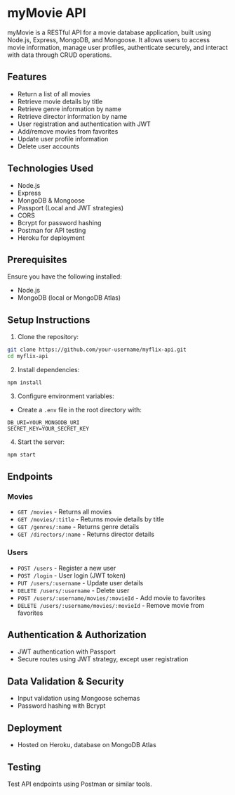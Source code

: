# myMovie API

myMovie is a RESTful API for a movie database application, built using Node.js, Express, MongoDB, and Mongoose. It allows users to access movie information, manage user profiles, authenticate securely, and interact with data through CRUD operations.

## Features
- Return a list of all movies
- Retrieve movie details by title
- Retrieve genre information by name
- Retrieve director information by name
- User registration and authentication with JWT
- Add/remove movies from favorites
- Update user profile information
- Delete user accounts

## Technologies Used
- Node.js
- Express
- MongoDB & Mongoose
- Passport (Local and JWT strategies)
- CORS
- Bcrypt for password hashing
- Postman for API testing
- Heroku for deployment

## Prerequisites
Ensure you have the following installed:
- Node.js
- MongoDB (local or MongoDB Atlas)

## Setup Instructions
1. Clone the repository:
```bash
git clone https://github.com/your-username/myflix-api.git
cd myflix-api
```

2. Install dependencies:
```bash
npm install
```

3. Configure environment variables:
- Create a `.env` file in the root directory with:
```
DB_URI=YOUR_MONGODB_URI
SECRET_KEY=YOUR_SECRET_KEY
```

4. Start the server:
```bash
npm start
```

## Endpoints
### Movies
- `GET /movies` - Returns all movies
- `GET /movies/:title` - Returns movie details by title
- `GET /genres/:name` - Returns genre details
- `GET /directors/:name` - Returns director details

### Users
- `POST /users` - Register a new user
- `POST /login` - User login (JWT token)
- `PUT /users/:username` - Update user details
- `DELETE /users/:username` - Delete user
- `POST /users/:username/movies/:movieId` - Add movie to favorites
- `DELETE /users/:username/movies/:movieId` - Remove movie from favorites

## Authentication & Authorization
- JWT authentication with Passport
- Secure routes using JWT strategy, except user registration

## Data Validation & Security
- Input validation using Mongoose schemas
- Password hashing with Bcrypt

## Deployment
- Hosted on Heroku, database on MongoDB Atlas

## Testing
Test API endpoints using Postman or similar tools.

